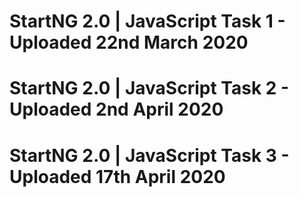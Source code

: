 # StartNG 2.0 | JavaScript Task 1 - Uploaded 22nd March 2020

# StartNG 2.0 | JavaScript Task 2 - Uploaded 2nd April 2020

# StartNG 2.0 | JavaScript Task 3 - Uploaded 17th April 2020
